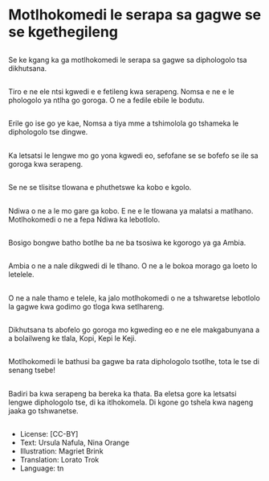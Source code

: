 # Motlhokomedi le serapa sa gagwe se se kgethegileng

##
Se ke kgang ka ga
motlhokomedi le serapa sa
gagwe sa diphologolo tsa
dikhutsana.

##
Tiro e ne ele ntsi kgwedi e e
fetileng kwa serapeng. Nomsa
e ne e le phologolo ya ntlha
go goroga. O ne a fedile ebile
le bodutu.

##
Erile go ise go ye kae, Nomsa
a tiya mme a tshimolola go
tshameka le diphologolo tse
dingwe.

##
Ka letsatsi le lengwe mo go
yona kgwedi eo, sefofane se
se bofefo se ile sa goroga kwa
serapeng.

##
Se ne se tlisitse tlowana e
phuthetswe ka kobo e kgolo.

##
Ndiwa o ne a le mo gare ga
kobo. E ne e le tlowana ya
malatsi a matlhano.
Motlhokomedi o ne a fepa
Ndiwa ka lebotlolo.

##
Bosigo bongwe batho botlhe
ba ne ba tsosiwa ke kgorogo
ya ga Ambia.

##
Ambia o ne a nale dikgwedi
di le tlhano. O ne a le bokoa
morago ga loeto lo letelele.

##
O ne a nale thamo e telele, ka
jalo motlhokomedi o ne a
tshwaretse lebotlolo la gagwe
kwa godimo go tloga kwa
setlhareng.

##
Dikhutsana ts abofelo go
goroga mo kgweding eo e ne
ele makgabunyana a a
bolailweng ke tlala, Kopi,
Kepi le Keji.

##
Motlhokomedi le bathusi ba
gagwe ba rata diphologolo
tsotlhe, tota le tse di senang
tsebe!

##
Badiri ba kwa serapeng ba
bereka ka thata. Ba eletsa
gore ka letsatsi lengwe
diphologolo tse, di ka
itlhokomela. Di kgone go
tshela kwa nageng jaaka go
tshwanetse.

##
* License: [CC-BY]
* Text: Ursula Nafula, Nina Orange
* Illustration: Magriet Brink
* Translation: Lorato Trok
* Language: tn
